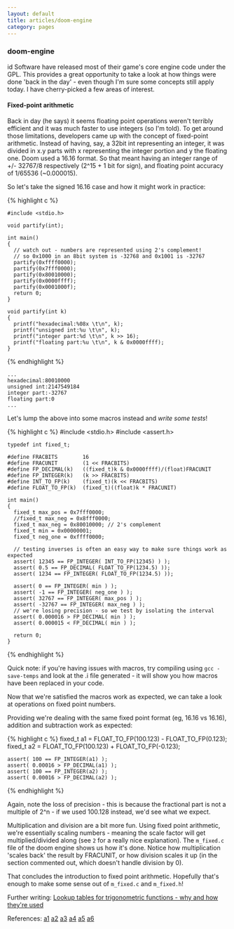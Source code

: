 ```yaml
---
layout: default
title: articles/doom-engine
category: pages
---
```


### doom-engine ###

id Software have released most of their game's core engine code under the GPL. This provides a great opportunity to take a look at how things were done 'back in the day' - even though I'm sure some concepts still apply today. I have cherry-picked a few areas of interest.

#### Fixed-point arithmetic ####

Back in day (he says) it seems floating point operations weren't terribly efficient and it was much faster to use integers (so I'm told). To get around those limitations, developers came up with the concept of fixed-point arithmetic. Instead of having, say, a 32bit int representing an integer, it was divided in x.y parts with x representing the integer portion and y the floating one. Doom used a 16.16 format. So that meant having an integer range of +/- 32767/8 respectively (2^15 + 1 bit for sign), and floating point accuracy of 1/65536 (~0.000015).

So let's take the signed 16.16 case and how it might work in practice:

{% highlight c %}

    #include <stdio.h>
    
    void partify(int);
    
    int main()
    {
      // watch out - numbers are represented using 2's complement!
      // so 0x1000 in an 8bit system is -32768 and 0x1001 is -32767
      partify(0xffff0000);
      partify(0x7fff0000);
      partify(0x80010000);
      partify(0x0000ffff);
      partify(0x0001000f);
      return 0;
    }
    
    void partify(int k)
    {
      printf("hexadecimal:%08x \t\n", k);
      printf("unsigned int:%u \t\n", k);
      printf("integer part:%d \t\n", k >> 16);
      printf("floating part:%u \t\n", k & 0x0000ffff);
    }
{% endhighlight %}    

    ...
    hexadecimal:80010000 
    unsigned int:2147549184 
    integer part:-32767 
    floating part:0 
    ...

Let's lump the above into some macros instead and *write some tests*!

{% highlight c %}
    #include <stdio.h>
    #include <assert.h>
    
    typedef int fixed_t;
    
    #define FRACBITS        16
    #define FRACUNIT        (1 << FRACBITS)
    #define FP_DECIMAL(k)   ((fixed_t)k & 0x0000ffff)/(float)FRACUNIT
    #define FP_INTEGER(k)   (k >> FRACBITS)
    #define INT_TO_FP(k)    (fixed_t)(k << FRACBITS)
    #define FLOAT_TO_FP(k)  (fixed_t)((float)k * FRACUNIT)
    
    int main()
    {
      fixed_t max_pos = 0x7fff0000;
      //fixed_t max_neg = 0x8fff0000;
      fixed_t max_neg = 0x80010000; // 2's complement
      fixed_t min = 0x00000001;
      fixed_t neg_one = 0xffff0000;
    
      // testing inverses is often an easy way to make sure things work as expected
      assert( 12345 == FP_INTEGER( INT_TO_FP(12345) ) );
      assert( 0.5 == FP_DECIMAL( FLOAT_TO_FP(1234.5) ));
      assert( 1234 == FP_INTEGER( FLOAT_TO_FP(1234.5) ));
    
      assert( 0 == FP_INTEGER( min ) );
      assert( -1 == FP_INTEGER( neg_one ) );
      assert( 32767 == FP_INTEGER( max_pos ) );
      assert( -32767 == FP_INTEGER( max_neg ) );
      // we're losing precision - so we test by isolating the interval
      assert( 0.000016 > FP_DECIMAL( min ) );
      assert( 0.000015 < FP_DECIMAL( min ) );
    
      return 0;
    }
{% endhighlight %}    

Quick note: if you're having issues with macros, try compiling using `gcc -save-temps` and look at the .i file generated - it will show you how macros have been replaced in your code.

Now that we're satisfied the macros work as expected, we can take a look at operations on fixed point numbers.

Providing we're dealing with the same fixed point format (eg, 16.16 vs 16.16), addition and subtraction work as expected:

{% highlight c %}
    fixed_t a1 = FLOAT_TO_FP(100.123) - FLOAT_TO_FP(0.123);
    fixed_t a2 = FLOAT_TO_FP(100.123) + FLOAT_TO_FP(-0.123);
  
    assert( 100 == FP_INTEGER(a1) );
    assert( 0.00016 > FP_DECIMAL(a1) );
    assert( 100 == FP_INTEGER(a2) );
    assert( 0.00016 > FP_DECIMAL(a2) );
{% endhighlight %}    

Again, note the loss of precision - this is because the fractional part is not a multiple of 2^n - if we used 100.128 instead, we'd see what we expect.

Multiplication and division are a bit more fun. Using fixed point arithmetic, we're essentially scaling numbers - meaning the scale factor will get multiplied/divided along (see `2` for a really nice explanation). The `m_fixed.c` file of the doom engine shows us how it's done. Notice how multiplication 'scales back' the result by FRACUNIT, or how division scales it up (in the section commented out, which doesn't handle division by 0).

That concludes the introduction to fixed point arithmetic. Hopefully that's enough to make some sense out of `m_fixed.c` and `m_fixed.h`!

Further writing: [Lookup tables for trigonometric functions - why and how they're used](https://github.com/id-Software/DOOM/blob/master/linuxdoom-1.10/tables.c)

References:
[a1](http://doomwiki.org/wiki/Inaccurate_trigonometry_table)
[a2](http://www.yaldex.com/games-programming/0672323699_ch11lev1sec5.html)
[a3](http://users.otenet.gr/~velktron/tech.html)
[a4](http://x86asm.net/articles/fixed-point-arithmetic-and-tricks/)
[a5](http://stackoverflow.com/questions/141525/absolute-beginners-guide-to-bit-shifting)
[a6](http://en.wikipedia.org/wiki/Two's_complement)

